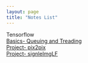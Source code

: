 ```yaml
---
layout: page
title: "Notes List"
---
```

  
Tensorflow  
[Basics- Queuing and Treading](https://hotndy.github.io/Notes/TensorFlow-Queuing-and-Threading)  
[Project- pix2pix](https://hotndy.github.io/Notes/TensorFlow-Pix2Pix/)  
[Project- signleImgLF](https://hotndy.github.io/Notes/TensorFlow-SIL/)  

